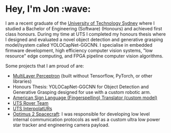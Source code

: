 <h1>Hey, I'm Jon :wave:</h1>
I am a recent graduate of the <a href="https://uts.edu.au">University of Technology Sydney</a> where I studied a Bachelor of Engineering (Software) (Honours) and achieved first class honours. During my time at UTS I completed my honours thesis where I designed and evaluated a novel object detection and generative grasping model/system called YOLOCapNet-GGCNN. I specialise in embedded firmware development, high efficiency computer vision systems, "low resource" edge computing, and FPGA pipeline computer vision algorithms. 

Some projects that I am proud of are:
* [MultiLayer Perceptron](https://github.com/Jon-C-McLean/multilayer_perceptron) (built without Tensorflow, PyTorch, or other libraries)
* Honours Thesis: YOLOCapNet-GGCNN for Object Detection and Generative Grasping designed for use with a custom robotic arm. 
* [American Sign Language (Fingerspelling) Translator (custom model)](https://github.com/Jon-C-McLean/asl_fingerspelling)
* [UTS Rover Team](https://utsrovers.space)
* <a href="https://github.com/UTS-InterpolatURs">UTS InterpolatURs</a>
* [Optimus 2 Spacecraft](https://www.linkedin.com/posts/space-machines-company_activity-7170946514221981696-uPWI?utm_source=li_share&utm_content=feedcontent&utm_medium=g_dt_web&utm_campaign=copy): I was responsible for developing low level internal communication protocols as well as a custom ultra low power star tracker and engineering camera payload.
